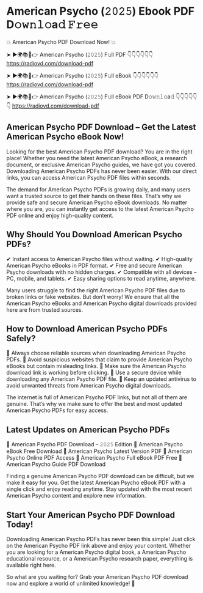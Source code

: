 # American Psycho (𝟸𝟶𝟸𝟻) Ebook PDF D𝚘𝚠𝚗𝚕𝚘a𝚍 𝙵𝚛𝚎𝚎

💥 American Psycho PDF Download Now! 💥

➤ ►🌍📚📱👉 American Psycho (𝟸𝟶𝟸𝟻) F𝚞ll PDF 👇👇👇👇👇👇
https://radiovd.com/download-pdf

➤ ►🌍📚📱👉 American Psycho (𝟸𝟶𝟸𝟻) F𝚞ll eBook 👇👇👇👇👇👇
https://radiovd.com/download-pdf

➤ ►🌍📚📱👉 American Psycho (𝟸𝟶𝟸𝟻) F𝚞ll eBook PDF D𝚘𝚠𝚗𝚕𝚘a𝚍 👇👇👇👇👇👇
https://radiovd.com/download-pdf

## American Psycho PDF Download – Get the Latest American Psycho eBook Now!

Looking for the best American Psycho PDF download? You are in the right place! Whether you need the latest American Psycho eBook, a research document, or exclusive American Psycho guides, we have got you covered. Downloading American Psycho PDFs has never been easier. With our direct links, you can access American Psycho PDF files within seconds.

The demand for American Psycho PDFs is growing daily, and many users want a trusted source to get their hands on these files. That’s why we provide safe and secure American Psycho eBook downloads. No matter where you are, you can instantly get access to the latest American Psycho PDF online and enjoy high-quality content.

## Why Should You Download American Psycho PDFs?

✔ Instant access to American Psycho files without waiting.
✔ High-quality American Psycho eBooks in PDF format.
✔ Free and secure American Psycho downloads with no hidden charges.
✔ Compatible with all devices – PC, mobile, and tablets.
✔ Easy sharing options to read anytime, anywhere.

Many users struggle to find the right American Psycho PDF files due to broken links or fake websites. But don’t worry! We ensure that all the American Psycho eBooks and American Psycho digital downloads provided here are from trusted sources.

## How to Download American Psycho PDFs Safely?

📌 Always choose reliable sources when downloading American Psycho PDFs.
📌 Avoid suspicious websites that claim to provide American Psycho eBooks but contain misleading links.
📌 Make sure the American Psycho download link is working before clicking.
📌 Use a secure device while downloading any American Psycho PDF file.
📌 Keep an updated antivirus to avoid unwanted threats from American Psycho digital downloads.

The internet is full of American Psycho PDF links, but not all of them are genuine. That’s why we make sure to offer the best and most updated American Psycho PDFs for easy access.

## Latest Updates on American Psycho PDFs

🔹 American Psycho PDF Download – 𝟸𝟶𝟸𝟻 Edition
🔹 American Psycho eBook Free Download
🔹 American Psycho Latest Version PDF
🔹 American Psycho Online PDF Access
🔹 American Psycho Full eBook PDF Free
🔹 American Psycho Guide PDF Download

Finding a genuine American Psycho PDF download can be difficult, but we make it easy for you. Get the latest American Psycho eBook PDF with a single click and enjoy reading anytime. Stay updated with the most recent American Psycho content and explore new information.

## Start Your American Psycho PDF Download Today!

Downloading American Psycho PDFs has never been this simple! Just click on the American Psycho PDF link above and enjoy your content. Whether you are looking for a American Psycho digital book, a American Psycho educational resource, or a American Psycho research paper, everything is available right here.

So what are you waiting for? Grab your American Psycho PDF download now and explore a world of unlimited knowledge! 🚀